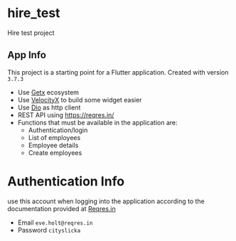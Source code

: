 # hire_test

Hire test project

## App Info

This project is a starting point for a Flutter application. Created with version `3.7.3`
- Use [Getx](https://pub.dev/packages/get) ecosystem
- Use [VelocityX](https://pub.dev/packages/velocity_x) to build some widget easier
- Use [Dio](https://pub.dev/packages/dio) as http client
- REST API using https://reqres.in/
- Functions that must be available in the application are:
  - Authentication/login
  - List of employees
  - Employee details
  - Create employees

# Authentication Info
use this account when logging into the application according to the documentation provided at [Reqres.in](https://reqres.in/)
- Email `eve.holt@reqres.in`
- Password `cityslicka`
